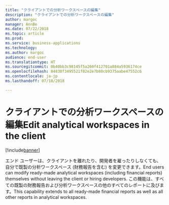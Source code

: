 ```yaml
---
title: "クライアントでの分析ワークスペースの編集"
description: "クライアントでの分析ワークスペースの編集"
author: margoc
manager: AnnBe
ms.date: 07/22/2018
ms.topic: article
ms.prod: 
ms.service: business-applications
ms.technology: 
ms.author: margoc
audience: end-user
ms.translationtype: HT
ms.sourcegitcommit: 0b40bb3c98145f5a260f412701a884a5936174ce
ms.openlocfilehash: 84830f3495521f02e2e7b80cb9375aabe47552c6
ms.contentlocale: ja-jp
ms.lasthandoff: 07/18/2018

---
```

#  <a name="edit-analytical-workspaces-in-the-client"></a><span data-ttu-id="8a04b-103">クライアントでの分析ワークスペースの編集</span><span class="sxs-lookup"><span data-stu-id="8a04b-103">Edit analytical workspaces in the client</span></span>

[!include[banner](../../includes/banner.md)]

<span data-ttu-id="8a04b-104">エンド ユーザーは、クライアントを離れたり、開発者を雇ったりしなくても、自分で既製の分析ワークスペース (財務報告を含む) を変更できます。</span><span class="sxs-lookup"><span data-stu-id="8a04b-104">End users can modify ready-made analytical workspaces (including financial reports) themselves without leaving the client or hiring developers.</span></span> <span data-ttu-id="8a04b-105">この機能は、すべての既製の財務報告および分析ワークスペースの他のすべてのレポートに及びます。</span><span class="sxs-lookup"><span data-stu-id="8a04b-105">This capability extends to all ready-made financial reports as well as all other reports in analytical workspaces.</span></span>

